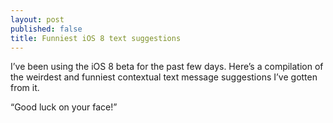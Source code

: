 ```yaml
---
layout: post
published: false
title: Funniest iOS 8 text suggestions
---
```

I’ve been using the iOS 8 beta for the past few days. Here’s a compilation of the weirdest and funniest contextual text message suggestions I’ve gotten from it.

“Good luck on your face!”


